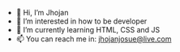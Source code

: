 - 👋 Hi, I’m Jhojan 
- 👀 I’m interested in how to be developer
- 🌱 I’m currently learning HTML, CSS and JS
- 📫 You can reach me in: jhojanjosue@live.com
<!---
JhojanDev1/JhojanDev1 is a ✨ special ✨ repository because its `README.md` (this file) appears on your GitHub profile.
You can click the Preview link to take a look at your changes.
--->

